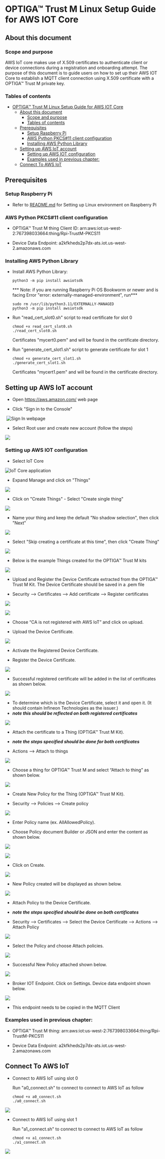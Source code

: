 <!--
SPDX-FileCopyrightText: 2024 Infineon Technologies AG

SPDX-License-Identifier: MIT
-->

# OPTIGA™ Trust M Linux Setup Guide for AWS IOT Core



## <a name="AboutThisDocument"></a>About this document

### <a name="Scopeandpurpose"></a>Scope and purpose 

AWS IoT core makes use of X.509 certificates to authenticate client or device connections during a registration and onboarding attempt. The purpose of this document is to guide users on how to set up their AWS IOT Core to establish a MQTT client connection using X.509 certificate with a OPTIGA™ Trust M private key. 

### <a name="Tablesofcontents"></a>Tables of contents

- [OPTIGA™ Trust M Linux Setup Guide for AWS IOT Core](#optiga-trust-m-linux-setup-guide-for-aws-iot-core)
  - [About this document](#about-this-document)
    - [Scope and purpose](#scope-and-purpose)
    - [Tables of contents](#tables-of-contents)
  - [Prerequisites](#prerequisites)
    - [Setup Raspberry Pi](#setup-raspberry-pi)
    - [AWS Python PKCS#11 client configuration](#aws-python-pkcs11-client-configuration)
    - [Installing AWS Python Library](#installing-aws-python-library)
  - [Setting up AWS IoT account](#setting-up-aws-iot-account)
    - [Setting up AWS IOT configuration](#setting-up-aws-iot-configuration)
    - [Examples used in previous chapter:](#examples-used-in-previous-chapter)
  - [Connect To AWS IoT](#connect-to-aws-iot)

  

## <a name="prerequisites"></a>Prerequisites

### <a name="SetupRPI"></a>Setup Raspberry Pi

- Refer to [README.md](../../README.md) for Setting up Linux environment on Raspberry Pi

### <a name="AWSPythonPKCS11clientconfiguration"></a>AWS Python PKCS#11 client configuration

- OPTIGA™ Trust M thing Client ID: arn:aws:iot:us-west-2:767398033664:thing/Rpi-TrustM-PKCS11

- Device Data Endpoint: a2kfkheds2p7dx-ats.iot.us-west-2.amazonaws.com


### <a name="installingawspythonlibrary"></a>Installing AWS Python Library


- Install AWS Python Library:

  ```
  python3 -m pip install awsiotsdk 
  ```

  *** Note: if you are running Raspberry Pi OS Bookworm or newer and is facing Error "error: externally-managed-environment", run***

  ```
  sudo rm /usr/lib/python3.11/EXTERNALLY-MANAGED
  python3 -m pip install awsiotsdk 
  ```

- Run "read_cert_slot0.sh" script to read certificate for slot 0

  ``` 
  chmod +x read_cert_slot0.sh
  ./read_cert_slot0.sh
  ```

  Certificates "mycert0.pem" and will be found in the certificate directory.


- Run "generate_cert_slot1.sh" script to generate certificate for slot 1

  ```
  chmod +x generate_cert_slot1.sh
  ./generate_cert_slot1.sh 
  ```

  Certificates "mycert1.pem" and will be found in the certificate directory.


## <a name="SettingupAWSIoTaccount"></a>Setting up AWS IoT account

- Open https://aws.amazon.com/ web page

- Click "Sign in to the Console"

​	![Sign In webpage](./images/awsamazon_webpage.png "Sign In Button")

[^Figure 1]:AWS web page

- Select Root user and create new account (follow the steps)

![](./images/Root_User.png)

[^Figure 2]: AWS Sign in Console

### <a name="Setting up AWS IOT configuration"></a>Setting up AWS IOT configuration

- Select IoT Core

![](./images/iotcoreapp.png "IoT Core application")

[^Figure 3]: AWS Console Home

- Expand Manage and click on "Things"

![](./images/manage_things.png)

[^Figure 4]:AWS IoT sidebar menu

- Click on "Create Things" - Select "Create single thing"


![](./images/pkcs11_create_thing_1.png)

[^Figure 5]:Create things menu

- Name your thing and keep the default "No shadow selection", then click  "Next"


![](./images/pkcs11_create_thing_2.png)

[^Figure 6]:Thing properties and Shadow selection

- Select "Skip creating a certificate at this time", then click "Create Thing"


![](./images/pkcs11_create_thing_3.png)

[^Figure 7]: Thing certificate configuration

- Below is the example Things created for the OPTIGA™ Trust M kits


![](./images/thing_example.png)

[^Figure 8]: Thing created example

- Upload and Register the Device Certificate extracted from the OPTIGA™ Trust M Kit. The Device Certificate should be saved in a .pem file

- Security --> Certificates --> Add certificate --> Register certificates

![](./images/pkcs11_create_cert_1.png)

[^Figure 9]: Certificate menu

![](./images/pkcs11_create_cert_2.png)

[^Figure 10]: Register certificate menu

- Choose “CA is not registered with AWS IoT” and click on upload.

- Upload the Device Certificate.


![](./images/pkcs11_create_cert_3.png)

[^Figure 11]:Certificate selection "mycert.pem" from "generate_cert.sh"

- Activate the Registered Device Certificate.

- Register the Device Certificate.


![](./images/pkcs11_create_cert_4.png)

[^Figure 12]:Activated certificate

- Successful registered certificate will be added in the list of certificates as shown below. 

![](./images/registered_cert.png)

[^Figure 13]: Certificate list 

- To determine which is the Device Certificate, select it and open it. (It should contain Infineon Technologies as the issuer.)
- ***note this should be reflected on both registered certificates***

![](./images/cert_details.png)

[^Figure 14]: Certificate details of device 

- Attach the certificate to a Thing (OPTIGA™ Trust M Kit). 

- ***note the steps specified should be done for both certificates***

- Actions --> Attach to things


![](./images/pkcs11_attach_cert_1.png)

[^Figure 15]: Attaching certificate to things

- Choose a thing for OPTIGA™ Trust M and select “Attach to thing” as shown below.


![](./images/pkcs11_attach_cert_2.png)

[^Figure 16 ]: Choosing thing example

- Create New Policy for the Thing (OPTIGA™ Trust M Kit).

- Security --> Policies --> Create policy


![](./images/pkcs11_create_policy_1.png)

[^Figure 17]: Create policy example

- Enter Policy name (ex. AllAllowedPolicy). 

- Choose Policy document Builder or JSON and enter the content as shown below. 


![](./images/pkcs11_create_policy_2.png)

[^Figure 18a]:Create policy with Builder menu

![](./images/pkcs11_create_policy_3.png)

[^Figure 18b]: Create policy with JSON menu

- Click on Create.


![](./images/policy.png)

[^Figure 19]: Created policy

- New Policy created will be displayed as shown below.

![](./images/policy_created.png)

[^Figure 20]: Policy list

- Attach Policy to the Device Certificate.

- ***note the steps specified should be done on both certificates***

- Security --> Certificates --> Select the Device Certificate --> Actions --> Attach Policy


![](./images/pkcs11_attach_cert_3.png)

[^Figure 21]: Attaching policy example

- Select the Policy and choose Attach policies.

![](./images/pkcs11_attach_cert_4.png)

[^Figure 22]: Choosing policy

- Successful New Policy attached shown below.

![](./images/successful_policy.png)

[^Figure 23]: Successful attached policy example

- Broker IOT Endpoint. Click on Settings. Device data endpoint shown below.

![](./images/pkcs11_endpoint.png)

[^Figure 24]: Endpoint example

- This endpoint needs to be copied in the MQTT Client 

### Examples used in previous chapter:

- OPTIGA™ Trust M thing: arn:aws:iot:us-west-2:767398033664:thing/Rpi-TrustM-PKCS11

- Device Data Endpoint: a2kfkheds2p7dx-ats.iot.us-west-2.amazonaws.com


## <a name="ConnectToAWSIoT"></a>Connect To AWS IoT


- Connect to AWS IoT using slot 0

    Run "a0_connect.sh" to connect to connect to AWS IoT as follow

    ```
    chmod +x a0_connect.sh
    ./a0_connect.sh
    ```



![](./images/a0_connect_output.png)

[^Figure 25]: a0_connect.sh output

- Connect to AWS IoT using slot 1

    Run "a1_connect.sh" to connect to connect to AWS IoT as follow

    ```
    chmod +x a1_connect.sh
    ./a1_connect.sh
    ```
    

![](./images/a1_connect_output.png)

[^Figure 26]: a1_connect.sh output

